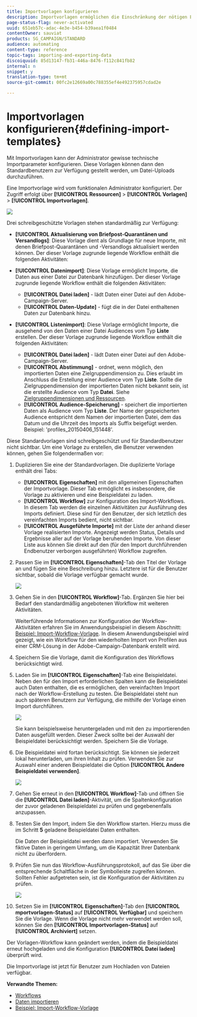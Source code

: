 ```yaml
---
title: Importvorlagen konfigurieren
description: Importvorlagen ermöglichen die Einschränkung der nötigen Einstellungen und den rascheren Datenimport.
page-status-flag: never-activated
uuid: 651eb57c-adac-4e3e-b454-b39aea1f0484
contentOwner: sauviat
products: SG_CAMPAIGN/STANDARD
audience: automating
content-type: reference
topic-tags: importing-and-exporting-data
discoiquuid: 85d13147-fb31-446a-8476-f112c841fb82
internal: n
snippet: y
translation-type: tm+mt
source-git-commit: 00fc2e12669a00c788355ef4e492375957cdad2e

---
```



# Importvorlagen konfigurieren{#defining-import-templates}

Mit Importvorlagen kann der Administrator gewisse technische Importparameter konfigurieren. Diese Vorlagen können dann den Standardbenutzern zur Verfügung gestellt werden, um Datei-Uploads durchzuführen.

Eine Importvorlage wird vom funktionalen Administrator konfiguriert. Der Zugriff erfolgt über **[!UICONTROL Ressourcen]** &gt; **[!UICONTROL Vorlagen]** &gt; **[!UICONTROL Importvorlagen]**.

![](assets/import_template_list.png)

Drei schreibgeschützte Vorlagen stehen standardmäßig zur Verfügung:

* **[!UICONTROL Aktualisierung von Briefpost-Quarantänen und Versandlogs]**: Diese Vorlage dient als Grundlage für neue Importe, mit denen Briefpost-Quarantänen und -Versandlogs aktualisiert werden können. Der dieser Vorlage zugrunde liegende Workflow enthält die folgenden Aktivitäten:
* **[!UICONTROL Datenimport]**: Diese Vorlage ermöglicht Importe, die Daten aus einer Datei zur Datenbank hinzufügen. Der dieser Vorlage zugrunde liegende Workflow enthält die folgenden Aktivitäten:

   * **[!UICONTROL Datei laden]** - lädt Daten einer Datei auf den Adobe-Campaign-Server.
   * **[!UICONTROL Daten-Update]** - fügt die in der Datei enthaltenen Daten zur Datenbank hinzu.

* **[!UICONTROL Listenimport]**: Diese Vorlage ermöglicht Importe, die ausgehend von den Daten einer Datei Audiences vom Typ **Liste** erstellen. Der dieser Vorlage zugrunde liegende Workflow enthält die folgenden Aktivitäten:

   * **[!UICONTROL Datei laden]** - lädt Daten einer Datei auf den Adobe-Campaign-Server.
   * **[!UICONTROL Abstimmung]** - ordnet, wenn möglich, den importierten Daten eine Zielgruppendimension zu. Dies erlaubt im Anschluss die Erstellung einer Audience vom Typ **Liste**. Sollte die Zielgruppendimension der importierten Daten nicht bekannt sein, ist die erstellte Audience vom Typ **Datei**. Siehe [Zielgruppendimensionen und Ressourcen](../../automating/using/query.md#targeting-dimensions-and-resources).
   * **[!UICONTROL Audience-Speicherung]** - speichert die importierten Daten als Audience vom Typ **Liste**. Der Name der gespeicherten Audience entspricht dem Namen der importierten Datei, dem das Datum und die Uhrzeit des Imports als Suffix beigefügt werden. Beispiel: 'profiles_20150406_151448'.

Diese Standardvorlagen sind schreibgeschützt und für Standardbenutzer nicht sichtbar. Um eine Vorlage zu erstellen, die Benutzer verwenden können, gehen Sie folgendermaßen vor:

1. Duplizieren Sie eine der Standardvorlagen. Die duplizierte Vorlage enthält drei Tabs:

   * **[!UICONTROL Eigenschaften]** mit den allgemeinen Eigenschaften der Importvorlage. Dieser Tab ermöglicht es insbesondere, die Vorlage zu aktivieren und eine Beispieldatei zu laden.
   * **[!UICONTROL Workflow]** zur Konfiguration des Import-Workflows. In diesem Tab werden die einzelnen Aktivitäten zur Ausführung des Imports definiert. Diese sind für den Benutzer, der sich letztlich des vereinfachten Imports bedient, nicht sichtbar.
   * **[!UICONTROL Ausgeführte Importe]** mit der Liste der anhand dieser Vorlage realisierten Importe. Angezeigt werden Status, Details und Ergebnisse aller auf der Vorlage beruhenden Importe. Von dieser Liste aus können Sie direkt auf den (für den Import durchführenden Endbenutzer verborgen ausgeführten) Workflow zugreifen.

1. Passen Sie im **[!UICONTROL Eigenschaften]**-Tab den Titel der Vorlage an und fügen Sie eine Beschreibung hinzu. Letztere ist für die Benutzer sichtbar, sobald die Vorlage verfügbar gemacht wurde.

   ![](assets/simplified_import_model1.png)

1. Gehen Sie in den **[!UICONTROL Workflow]**-Tab. Ergänzen Sie hier bei Bedarf den standardmäßig angebotenen Workflow mit weiteren Aktivitäten.

   Weiterführende Informationen zur Konfiguration der Workflow-Aktivitäten erfahren Sie im Anwendungsbeispiel in diesem Abschnitt: [Beispiel: Import-Workflow-Vorlage](../../automating/using/importing-data.md#example--import-workflow-template). In diesem Anwendungsbeispiel wird gezeigt, wie ein Workflow für den wiederholten Import von Profilen aus einer CRM-Lösung in der Adobe-Campaign-Datenbank erstellt wird.

1. Speichern Sie die Vorlage, damit die Konfiguration des Workflows berücksichtigt wird.
1. Laden Sie im **[!UICONTROL Eigenschaften]**-Tab eine Beispieldatei. Neben den für den Import erforderlichen Spalten kann die Beispieldatei auch Daten enthalten, die es ermöglichen, den vereinfachten Import nach der Workflow-Erstellung zu testen. Die Beispieldatei steht nun auch späteren Benutzern zur Verfügung, die mithilfe der Vorlage einen Import durchführen.

   ![](assets/import_template_sample.png)

   Sie kann beispielsweise heruntergeladen und mit den zu importierenden Daten ausgefüllt werden. Dieser Zweck sollte bei der Auswahl der Beispieldatei berücksichtigt werden. Speichern Sie die Vorlage.

1. Die Beispieldatei wird fortan berücksichtigt. Sie können sie jederzeit lokal herunterladen, um ihren Inhalt zu prüfen. Verwenden Sie zur Auswahl einer anderen Beispieldatei die Option **[!UICONTROL Andere Beispieldatei verwenden]**.

   ![](assets/simplified_import_model2.png)

1. Gehen Sie erneut in den **[!UICONTROL Workflow]**-Tab und öffnen Sie die **[!UICONTROL Datei laden]**-Aktivität, um die Spaltenkonfiguration der zuvor geladenen Beispieldatei zu prüfen und gegebenenfalls anzupassen.
1. Testen Sie den Import, indem Sie den Workflow starten. Hierzu muss die im Schritt **5** geladene Beispieldatei Daten enthalten.

   Die Daten der Beispieldatei werden dann importiert. Verwenden Sie fiktive Daten in geringem Umfang, um die Kapazität Ihrer Datenbank nicht zu überfordern.

1. Prüfen Sie nun das Workflow-Ausführungsprotokoll, auf das Sie über die entsprechende Schaltfläche in der Symbolleiste zugreifen können. Sollten Fehler aufgetreten sein, ist die Konfiguration der Aktivitäten zu prüfen.

   ![](assets/simplified_import_model3.png)

1. Setzen Sie im **[!UICONTROL Eigenschaften]**-Tab den **[!UICONTROL mportvorlagen-Status]** auf **[!UICONTROL Verfügbar]** und speichern Sie die Vorlage. Wenn die Vorlage nicht mehr verwendet werden soll, können Sie den **[!UICONTROL Importvorlagen-Status]** auf **[!UICONTROL Archiviert]** setzen.

Der Vorlagen-Workflow kann geändert werden, indem die Beispieldatei erneut hochgeladen und die Konfiguration **[!UICONTROL Datei laden]** überprüft wird.

Die Importvorlage ist jetzt für Benutzer zum Hochladen von Dateien verfügbar.

**Verwandte Themen:**

* [Workflows](../../automating/using/discovering-workflows.md)
* [Daten importieren](../../automating/using/importing-data.md)
* [Beispiel: Import-Workflow-Vorlage](../../automating/using/importing-data.md#example--import-workflow-template)

